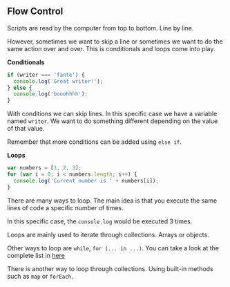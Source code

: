 ## Flow Control

Scripts are read by the computer from top to bottom. Line by line.

However, sometimes we want to skip a line or sometimes we want to do the same action over and over. This is conditionals and loops come into play.

**Conditionals**

```javascript
if (writer === 'fante') {
  console.log('Great writer!');
} else {
  console.log('booohhhh');
}
```

With conditions we can skip lines. In this specific case we have a variable named `writer`. We want to do something different depending on the value of that value.

Remember that more conditions can be added using `else if`.

**Loops**

```javascript
var numbers = [1, 2, 3];
for (var i = 0; i < numbers.length; i++) {
  console.log('Current number is ' + numbers[i]);
}
```

There are many ways to loop. The main idea is that you execute the same lines of code a specific number of times.

In this specific case, the `console.log` would be executed 3 times.

Loops are mainly used to iterate through collections. Arrays or objects.

Other ways to loop are `while`, `for (... in ...)`. You can take a look at the complete list in [here](https://developer.mozilla.org/ca/docs/Web/JavaScript/Guide/Loops_and_iteration)

There is another way to loop through collections. Using built-in methods such as `map` or `forEach`.
